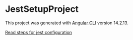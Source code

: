# JestSetupProject

This project was generated with [Angular CLI](https://github.com/angular/angular-cli) version 14.2.13.

[Read steps for jest configuration](https://medium.com/@philip.mutua/setting-up-jest-in-your-angular-16-project-3638ef65f3a3)
